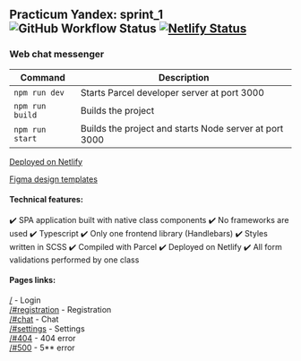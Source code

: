 ## Practicum Yandex: sprint_1 ![GitHub Workflow Status](https://img.shields.io/github/actions/workflow/status/tzhovtyi/middle.messenger.praktikum.yandex/tests.yml) [![Netlify Status](https://api.netlify.com/api/v1/badges/d9eb756c-9169-45dc-890e-4f53abab2631/deploy-status)](https://app.netlify.com/sites/practicum-chat-app/deploys)

### Web chat messenger

| Command         | Description                                            |
| --------------- | ------------------------------------------------------ |
| `npm run dev`   | Starts Parcel developer server at port 3000            |
| `npm run build` | Builds the project                                     |
| `npm run start` | Builds the project and starts Node server at port 3000 |

[Deployed on Netlify](https://practicum-chat-app.netlify.app/)

[Figma design templates](https://www.figma.com/file/dctKPtCeSqShhDfyEVkJZX/Yandex?node-id=0%3A1&t=uAIvx9AX66zrlCWI-1)

#### Technical features:

✔️ SPA application built with native class components
✔️ No frameworks are used
✔️ Typescript
✔️ Only one frontend library (Handlebars)
✔️ Styles written in SCSS
✔️ Compiled with Parcel
✔️ Deployed on Netlify
✔️ All form validations performed by one class

#### Pages links:

[/](https://practicum-chat-app.netlify.app) - Login  
[/#registration](https://practicum-chat-app.netlify.app/#registration) - Registration  
[/#chat](https://practicum-chat-app.netlify.app/#registration) - Chat  
[/#settings](https://practicum-chat-app.netlify.app/#settings) - Settings  
[/#404](https://practicum-chat-app.netlify.app/#404) - 404 error  
[/#500](https://practicum-chat-app.netlify.app/#500) - 5\*\* error
